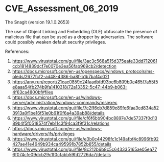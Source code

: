 # CVE_Assessment_06_2019

The Snagit (version 19.1.0.2653)

The use of Object Linking and Embedding (OLE) obfuscate the presence of malicious file that can be used as a dropper by adversaries. The software could possibly weaken default security privileges.

References:

1. https://www.virustotal.com/gui/file/3ac3c568a515d375eafe33dd712061ccb1814839dcf7e0070e3ea56fab969cb2/detection 
2. https://docs.microsoft.com/en-us/openspecs/windows_protocols/ms-oleds/2677fcf2-ad48-4386-ba8f-b1b7baf4c02f 
3. https://any.run/report/21eae0859c24faadbfd93be6b809b0c465f7a55f5e8aaa54fb274b9fa1410318/72a13352-5c47-44b9-b063-4f63ca4800bf#files  
4. https://docs.microsoft.com/en-us/windows-server/administration/windows-commands/msiexec 
5. https://www.virustotal.com/gui/file/7c2ff6cb7d859e89fe6faa3cd834a523913a0f1be16f51e0b61f0f6a4a39ab88/details 
6. https://www.virustotal.com/gui/file/cf6f6bb904bc8897e7de57337f0d1389b4f5f0518574f7eb11c3f94ca3f9f31c/relations 
7. https://docs.microsoft.com/en-us/windows-hardware/drivers/ifs/privileges
8. https://www.virustotal.com/gui/file/e3b0c44298fc1c149afbf4c8996fb92427ae41e4649b934ca495991b7852b855/details 
9. https://www.virustotal.com/gui/file/8c212b6b8c5c643335165ae05ea776f074cfe09dcb29c1f0cfabb59fd2726da7/details 


